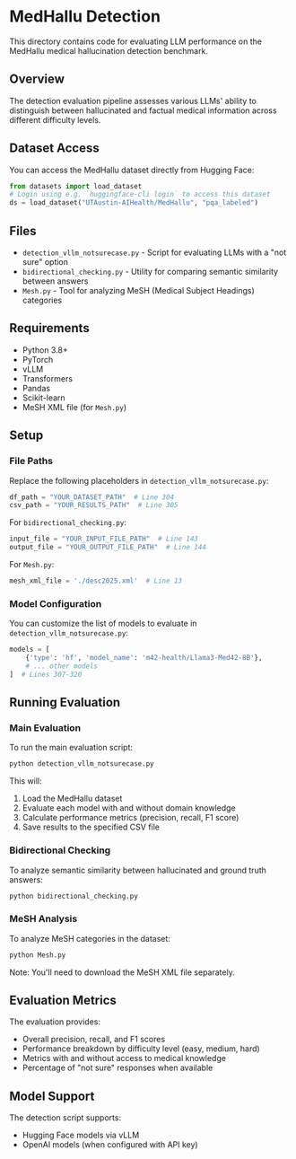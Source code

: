# MedHallu Detection

This directory contains code for evaluating LLM performance on the MedHallu medical hallucination detection benchmark.

## Overview

The detection evaluation pipeline assesses various LLMs' ability to distinguish between hallucinated and factual medical information across different difficulty levels.

## Dataset Access

You can access the MedHallu dataset directly from Hugging Face:

```python
from datasets import load_dataset
# Login using e.g. `huggingface-cli login` to access this dataset
ds = load_dataset("UTAustin-AIHealth/MedHallu", "pqa_labeled")
```

## Files

- `detection_vllm_notsurecase.py` - Script for evaluating LLMs with a "not sure" option
- `bidirectional_checking.py` - Utility for comparing semantic similarity between answers
- `Mesh.py` - Tool for analyzing MeSH (Medical Subject Headings) categories

## Requirements

- Python 3.8+
- PyTorch
- vLLM
- Transformers
- Pandas
- Scikit-learn
- MeSH XML file (for `Mesh.py`)

## Setup

### File Paths

Replace the following placeholders in `detection_vllm_notsurecase.py`:

```python
df_path = "YOUR_DATASET_PATH"  # Line 304
csv_path = "YOUR_RESULTS_PATH"  # Line 305
```

For `bidirectional_checking.py`:

```python
input_file = "YOUR_INPUT_FILE_PATH"  # Line 143
output_file = "YOUR_OUTPUT_FILE_PATH"  # Line 144
```

For `Mesh.py`:

```python
mesh_xml_file = './desc2025.xml'  # Line 13
```

### Model Configuration

You can customize the list of models to evaluate in `detection_vllm_notsurecase.py`:

```python
models = [
    {'type': 'hf', 'model_name': 'm42-health/Llama3-Med42-8B'},
    # ... other models
]  # Lines 307-320
```

## Running Evaluation

### Main Evaluation

To run the main evaluation script:

```bash
python detection_vllm_notsurecase.py
```

This will:
1. Load the MedHallu dataset
2. Evaluate each model with and without domain knowledge
3. Calculate performance metrics (precision, recall, F1 score)
4. Save results to the specified CSV file

### Bidirectional Checking

To analyze semantic similarity between hallucinated and ground truth answers:

```bash
python bidirectional_checking.py
```

### MeSH Analysis

To analyze MeSH categories in the dataset:

```bash
python Mesh.py
```
Note: You'll need to download the MeSH XML file separately.

## Evaluation Metrics

The evaluation provides:
- Overall precision, recall, and F1 scores
- Performance breakdown by difficulty level (easy, medium, hard)
- Metrics with and without access to medical knowledge
- Percentage of "not sure" responses when available

## Model Support

The detection script supports:
- Hugging Face models via vLLM
- OpenAI models (when configured with API key)
